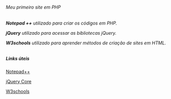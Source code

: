 # <h6> Meu primeiro site em <strog>PHP</strong> </h6>


<h6><strong>Notepad ++</strong> utilizado para criar os códigos em PHP.
  
<strong>jQuery</strong> utilizado para acessar as bibliotecas jQuery.
  
<strong>W3schools</strong> utilizado para aprender métodos de criação de sites em HTML.
  </h6>


<h5> Links úteis </h5>
  
[Notepad++](https://notepad-plus-plus.org/downloads/)
  
[jQuery Core](https://releases.jquery.com/)
  
[W3schools](https://www.w3schools.com) 
